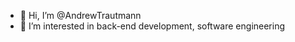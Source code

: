 - 👋 Hi, I’m @AndrewTrautmann
- 👀 I’m interested in back-end development, software engineering


<!---
AndrewTrautmann/AndrewTrautmann is a ✨ special ✨ repository because its `README.md` (this file) appears on your GitHub profile.
You can click the Preview link to take a look at your changes.
--->

